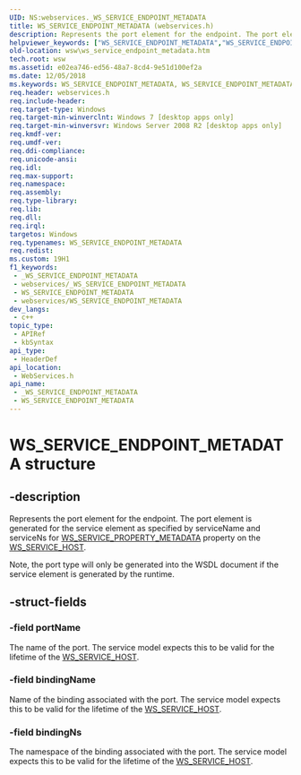 ```yaml
---
UID: NS:webservices._WS_SERVICE_ENDPOINT_METADATA
title: WS_SERVICE_ENDPOINT_METADATA (webservices.h)
description: Represents the port element for the endpoint. The port element is generated for the service element as specified by serviceName and serviceNs for WS_SERVICE_PROPERTY_METADATA property on the WS_SERVICE_HOST.
helpviewer_keywords: ["WS_SERVICE_ENDPOINT_METADATA","WS_SERVICE_ENDPOINT_METADATA structure [Web Services for Windows]","webservices/WS_SERVICE_ENDPOINT_METADATA","wsw.ws_service_endpoint_metadata"]
old-location: wsw\ws_service_endpoint_metadata.htm
tech.root: wsw
ms.assetid: e02ea746-ed56-48a7-8cd4-9e51d100ef2a
ms.date: 12/05/2018
ms.keywords: WS_SERVICE_ENDPOINT_METADATA, WS_SERVICE_ENDPOINT_METADATA structure [Web Services for Windows], webservices/WS_SERVICE_ENDPOINT_METADATA, wsw.ws_service_endpoint_metadata
req.header: webservices.h
req.include-header: 
req.target-type: Windows
req.target-min-winverclnt: Windows 7 [desktop apps only]
req.target-min-winversvr: Windows Server 2008 R2 [desktop apps only]
req.kmdf-ver: 
req.umdf-ver: 
req.ddi-compliance: 
req.unicode-ansi: 
req.idl: 
req.max-support: 
req.namespace: 
req.assembly: 
req.type-library: 
req.lib: 
req.dll: 
req.irql: 
targetos: Windows
req.typenames: WS_SERVICE_ENDPOINT_METADATA
req.redist: 
ms.custom: 19H1
f1_keywords:
 - _WS_SERVICE_ENDPOINT_METADATA
 - webservices/_WS_SERVICE_ENDPOINT_METADATA
 - WS_SERVICE_ENDPOINT_METADATA
 - webservices/WS_SERVICE_ENDPOINT_METADATA
dev_langs:
 - c++
topic_type:
 - APIRef
 - kbSyntax
api_type:
 - HeaderDef
api_location:
 - WebServices.h
api_name:
 - _WS_SERVICE_ENDPOINT_METADATA
 - WS_SERVICE_ENDPOINT_METADATA
---
```


# WS_SERVICE_ENDPOINT_METADATA structure


## -description

Represents the port element for the endpoint. The port element is 
                generated for the service element as specified by serviceName and 
                serviceNs for <a href="/windows/desktop/api/webservices/ne-webservices-ws_service_property_id">WS_SERVICE_PROPERTY_METADATA</a> property 
                on the <a href="/windows/desktop/wsw/ws-service-host">WS_SERVICE_HOST</a>.
            

Note, the port type will only be generated into the WSDL document if the service 
element is generated by the runtime.

## -struct-fields

### -field portName

The name of the port. The service model expects this to be valid for the lifetime 
                    of the <a href="/windows/desktop/wsw/ws-service-host">WS_SERVICE_HOST</a>.

### -field bindingName

Name of the binding associated with the port. The service model expects this to be valid for the lifetime 
                    of the <a href="/windows/desktop/wsw/ws-service-host">WS_SERVICE_HOST</a>.

### -field bindingNs

The namespace of the binding associated with the port. The service model expects this to be valid for the lifetime 
                    of the <a href="/windows/desktop/wsw/ws-service-host">WS_SERVICE_HOST</a>.


